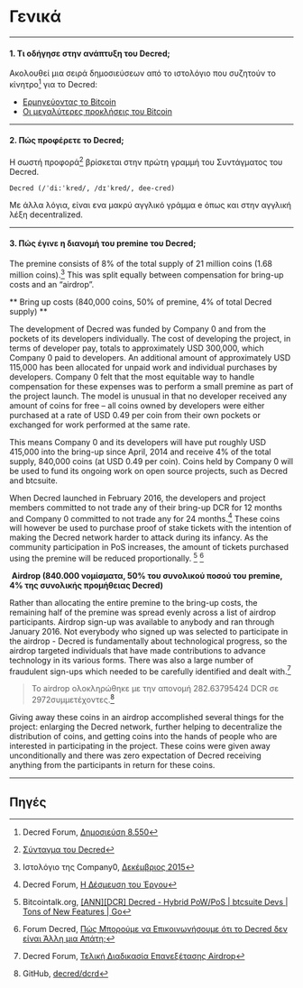 # <i class="fa fa-question-circle"></i> Γενικά 

---

#### 1. Τι οδήγησε στην ανάπτυξη του Decred;

Ακολουθεί μια σειρά δημοσιεύσεων από το ιστολόγιο που συζητούν το κίνητρο[^8550] για το Decred:

* [Ερμηνεύοντας το Bitcoin](https://blog.companyzero.com/2015/12/iterating-bitcoin/)
* [Οι μεγαλύτερες προκλήσεις του Bitcoin](https://blog.companyzero.com/2015/11/bitcoins-biggest-challenges/)

---

#### 2. Πώς προφέρετε το Decred;

Η σωστή προφορά[^14482] βρίσκεται στην πρώτη γραμμή του Συντάγματος του Decred.

```no-highlight
Decred (/ˈdi:ˈkred/, /dɪˈkred/, dee-cred)
```

Με άλλα λόγια, είναι ενα μακρύ αγγλικό γράμμα e όπως και στην αγγλική λέξη decentralized.

---

#### 3. Πώς έγινε η διανομή του premine του Decred;

The premine consists of 8% of the total supply of 21 million coins (1.68 million coins).[^1] This was split equally between compensation for bring-up costs and an “airdrop”.

** Bring up costs (840,000 coins, 50% of premine, 4% of total Decred supply) **

The development of Decred was funded by Company 0 and from the pockets of its developers individually. The cost of developing the project, in terms of developer pay, totals to approximately USD 300,000, which Company 0 paid to developers. An additional amount of approximately USD 115,000 has been allocated for unpaid work and individual purchases by developers. Company 0 felt that the most equitable way to handle compensation for these expenses was to perform a small premine as part of the project launch. The model is unusual in that no developer received any amount of coins for free – all coins owned by developers were either purchased at a rate of USD 0.49 per coin from their own pockets or exchanged for work performed at the same rate.

This means Company 0 and its developers will have put roughly USD 415,000 into the bring-up since April, 2014 and receive 4% of the total supply, 840,000 coins (at USD 0.49 per coin). Coins held by Company 0 will be used to fund its ongoing work on open source projects, such as Decred and btcsuite.

When Decred launched in February 2016, the developers and project members committed to not trade any of their bring-up DCR for 12 months and Company 0 committed to not trade any for 24 months.[^4] These coins will however be used to purchase proof of stake tickets with the intention of making the Decred network harder to attack during its infancy. As the community participation in PoS increases, the amount of tickets purchased using the premine will be reduced proportionally. [^5] [^6]


 **Airdrop (840.000 νομίσματα, 50% του συνολικού ποσού του premine, 4% της συνολικής προμήθειας Decred)**

Rather than allocating the entire premine to the bring-up costs, the remaining half of the premine was spread evenly across a list of airdrop participants. Airdrop sign-up was available to anybody and ran through January 2016. Not everybody who signed up was selected to participate in the airdrop - Decred is fundamentally about technological progress, so the airdrop targeted individuals that have made contributions to advance technology in its various forms. There was also a large number of fraudulent sign-ups which needed to be carefully identified and dealt with.[^3] 

> Το airdrop ολοκληρώθηκε με την απονομή 282.63795424 DCR σε 2972 ​​συμμετέχοντες.[^2]

Giving away these coins in an airdrop accomplished several things for the project: enlarging the Decred network, further helping to decentralize the distribution of coins, and getting coins into the hands of people who are interested in participating in the project. These coins were given away unconditionally and there was zero expectation of Decred receiving anything from the participants in return for these coins.



---

## <i class="fa fa-book"></i> Πηγές 

[^8550]: Decred Forum, [Δημοσιεύση 8.550](https://forum.decred.org/threads/567/#post-8550)
[^14482]: [Σύνταγμα του Decred](/getting-started/constitution.md)
[^1]: Ιστολόγιο της Company0, [Δεκέμβριος 2015](https://blog.companyzero.com/2015/12/decred-rethink-digital-currency/)
[^3]: Decred Forum, [Τελική Διαδικασία Επανεξέτασης Airdrop](https://forum.decred.org/threads/final-airdrop-review-process.534/)
[^2]: GitHub, [decred/dcrd](https://github.com/decred/dcrd/blob/216aa759fa64e5a13ca8a4608e6c80a0f87eff85/chaincfg/premine.go)
[^4]: Decred Forum, [Η Δέσμευση του Έργου](https://forum.decred.org/threads/the-projects-commitment.730/)
[^5]: Bitcointalk.org, [[ANN][DCR] Decred - Hybrid PoW/PoS | btcsuite Devs | Tons of New Features | Go](https://bitcointalk.org/index.php?topic=1290358.msg13412287#msg13412287)
[^6]: Forum Decred, [Πώς Μπορούμε να Επικοινωνήσουμε ότι το Decred δεν είναι Άλλη μια Απάτη;](https://forum.decred.org/threads/how-can-we-communicate-that-decred-isnt-another-pump-and-dump.96/page-2#post-2220)
